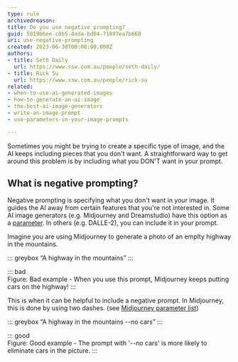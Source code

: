 ```yaml
---
type: rule
archivedreason:
title: Do you use negative prompting?
guid: 5819b6ee-c0b5-4ada-bd04-71897ea7b668
uri: use-negative-prompting
created: 2023-06-30T00:00:00.000Z
authors: 
- title: Seth Daily
  url: https://www.ssw.com.au/people/seth-daily/
- title: Rick Su
  url: https://www.ssw.com.au/people/rick-su
related:
- when-to-use-ai-generated-images
- how-to-generate-an-ai-image
- the-best-ai-image-generators
- write-an-image-prompt
- use-parameters-in-your-image-prompts

---
```


Sometimes you might be trying to create a specific type of image, and the AI keeps including pieces that you don't want. A straightforward way to get around this problem is by including what you DON'T want in your prompt.

<!--endintro-->

## What is negative prompting?

Negative prompting is specifying what you don't want in your image. It guides the AI away from certain features that you're not interested in. Some AI image generators (e.g. Midjourney and Dreamstudio) have this option as a [parameter](/use-parameters-in-your-image-prompts/). In others (e.g. DALLE-2), you can include it in your prompt.

Imagine you are using Midjourney to generate a photo of an emplty highway in the mountains.

::: greybox
“A highway in the mountains”
:::

::: bad  
Figure: Bad example - When you use this prompt, Midjourney keeps putting cars on the highway!
:::

This is when it can be helpful to include a negative prompt. In Midjourney, this is done by using two dashes. (see [Midjourney parameter list](https://docs.midjourney.com/docs/parameter-list))

::: greybox
“A highway in the mountains --no cars”
:::

::: good  
Figure: Good example - The prompt with '--no cars' is more likely to eliminate cars in the picture.
:::
